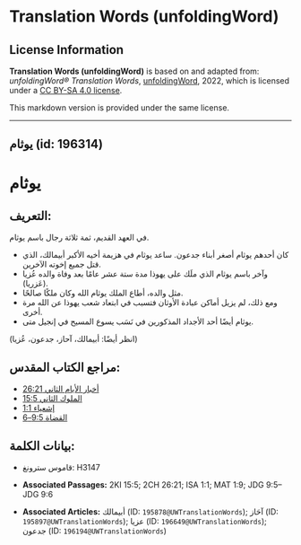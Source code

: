 # Translation Words (unfoldingWord)

## License Information

**Translation Words (unfoldingWord)** is based on and adapted from: _unfoldingWord® Translation Words_, [unfoldingWord](https://unfoldingword.org/utw), 2022, which is licensed under a [CC BY-SA 4.0 license](https://creativecommons.org/licenses/by-sa/4.0/legalcode.en).

This markdown version is provided under the same license.



--------------------------------

## يوثام (id: 196314)

يوثام
=====

التعريف:
--------

في العهد القديم، ثمة ثلاثة رجال باسم يوثام.

* كان أحدهم يوثام أصغر أبناء جدعون. ساعد يوثام في هزيمة أخيه الأكبر أبيمالك، الذي قتل جميع إخوته الآخرين.
* وآخر باسم يوثام الذي ملَك على يهوذا مدة ستة عشر عامًا بعد وفاة والده عُزيا (عَزريا).
* مثل والده، أطاع الملك يوثام الله وكان ملكًا صالحًا.
* ومع ذلك، لم يزيل أماكن عبادة الأوثان فتسبب في ابتعاد شعب يهوذا عن الله مرة أخرى.
* يوثام أيضًا أحد الأجداد المذكورين في نَسَب يسوع المسيح في إنجيل متى.

(انظر أيضًا: أبيمالك، آحاز، جدعون، عُزيا)

مراجع الكتاب المقدس:
--------------------

* [أخبار الأيام الثاني 26:21](https://ref.ly/2Chr26:21)
* [الملوك الثاني 15:5](https://ref.ly/2Kgs15:5)
* [إشعياء 1:1](https://ref.ly/Isa1:1)
* [القضاة 9:5–6](https://ref.ly/Judg9:5-Judg9:6)

بيانات الكلمة:
--------------

* قاموس سترونغ: H3147

* **Associated Passages:** 2KI 15:5; 2CH 26:21; ISA 1:1; MAT 1:9; JDG 9:5–JDG 9:6
* **Associated Articles:** أبيمالك (ID: `195878@UWTranslationWords`); آحَاز (ID: `195897@UWTranslationWords`); عزيا (ID: `196649@UWTranslationWords`); جدعون (ID: `196194@UWTranslationWords`)

